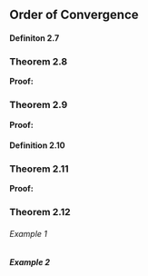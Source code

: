 ## Order of Convergence

#### Definiton 2.7

### Theorem 2.8

**Proof:**

### Theorem 2.9

**Proof:**

#### Definition 2.10

### Theorem 2.11
**Proof:**

### Theorem 2.12

###### Example 1

##### Example 2